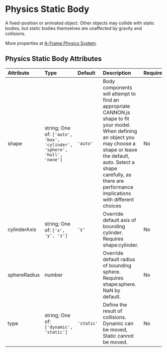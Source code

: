 
Physics Static Body
===================


A fixed-position or animated object. Other objects may collide with static bodies, but static bodies themselves are unaffected by gravity and collisions.

More properties at <a href='https://github.com/c-frame/aframe-physics-system/blob/master/CannonDriver.md'>A-Frame Physics System</a>.

Physics Static Body Attributes
-------------------------------

|Attribute|Type|Default|Description|Required|
| :--- | :--- | :--- | :--- | :--- |
|shape|string; One of: ```['auto', 'box', 'cylinder', 'sphere', 'hull', 'none']```|```'auto'```|Body components will attempt to find an appropriate CANNON.js shape to fit your model. When defining an object you may choose a shape or leave the default, auto. Select a shape carefully, as there are performance implications with different choices|No|
|cylinderAxis|string; One of: ```['x', 'y', 'z']```|```'y'```|Override default axis of bounding cylinder. Requires shape:cylinder.|No|
|sphereRadius|number||Override default radius of bounding sphere. Requires shape:sphere. NaN by default.|No|
|type|string; One of: ```['dynamic', 'static']```|```'static'```|Define the result of collisions. Dynamic can be moved, Static cannot be moved.|No|
